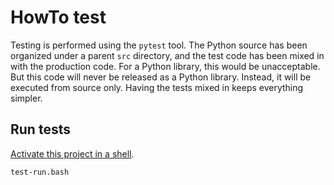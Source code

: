 HowTo test
==========
Testing is performed using the `pytest` tool.  The Python source has been
organized under a parent `src` directory, and the test code has been mixed in
with the production code.  For a Python library, this would be unacceptable.
But this code will never be released as a Python library.  Instead, it will be
executed from source only.  Having the tests mixed in keeps everything simpler.

Run tests
---------
[Activate this project in a shell][activate].
~~~ bash
test-run.bash
~~~

[activate]: ./HowTo-activate_this_project.md "HowTo activate this project"
[application]: ./HowTo-execute_application.md "HowTo execute application"
[AWS CLI]: ./HowTo-setup-AWS_CLI.md "HowTo setup AWS CLI"
[clone]: ./HowTo-setup-source_control.md "HowTo setup source control"
[deploy]: ./HowTo-deploy-server.md "HowTo deploy server"
[initiation]: ./project_initiation.md "How Rob initiated the project repository"
[install]: ./HowTo-install-packages.md "HowTo install Ubuntu packages"
[license]: ../LICENSE.md "License"
[ReadMe]: ../README.md "ReadMe"
[test]: ./HowTo-test.md "HowTo test"
[venv]: ./HowTo-setup-Python_virtual_environment.md "HowTo setup Python virtual environment"
[workstation]: ./HowTo-setup-workstation.md "HowTo setup workstation"


